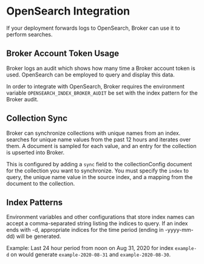 # OpenSearch Integration

If your deployment forwards logs to OpenSearch, Broker can use it to perform searches.

## Broker Account Token Usage

Broker logs an audit which shows how many time a Broker account token is used. OpenSearch can be employed to query and display this data.

In order to integrate with OpenSearch, Broker requires the environment variable `OPENSEARCH_INDEX_BROKER_AUDIT` be set with the index pattern for the Broker audit.

## Collection Sync

Broker can synchronize collections with unique names from an index.  searches for unique name values from the past 12 hours and iterates over them. A document is sampled for each value, and an entry for the collection is upserted into Broker.

This is configured by adding a `sync` field to the collectionConfig document for the collection you want to synchronize. You must specify the `index` to query, the unique name value in the source index, and a mapping from the document to the collection.

## Index Patterns

Environment variables and other configurations that store index names can accept a comma-separated string listing the indices to query. If an index ends with -d, appropriate indices for the time period (ending in -yyyy-mm-dd) will be generated.

Example: Last 24 hour period from noon on Aug 31, 2020 for index `example-d` on would generate `example-2020-08-31` and `example-2020-08-30`.
